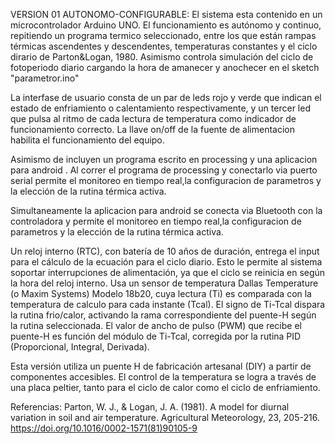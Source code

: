 VERSION 01 AUTONOMO-CONFIGURABLE:  El sistema esta contenido en un microcontrolador Arduino UNO. El funcionamiento es autónomo y continuo, repitiendo un programa termico seleccionado, entre los que están rampas térmicas ascendentes y descendentes, temperaturas constantes y el ciclo dirario de Parton&Logan, 1980. 
Asimismo controla simulación del ciclo de fotoperiodo diario  cargando la hora de amanecer y anochecer en el sketch "parametror.ino"

La interfase de usuario consta de un par de leds rojo y verde que indican el estado de enfriamiento o calentamiento respectivamente, y un tercer led que pulsa al ritmo de cada lectura de temperatura como indicador de funcionamiento correcto. La llave on/off de la fuente de alimentacion habilita el funcionamiento del equipo.

Asimismo de incluyen un programa escrito en processing y una aplicacion para android .
Al correr el programa de processing y conectarlo via puerto serial permite el monitoreo en tiempo real,la configuracion de parametros y la elección de la rutina térmica activa.

Simultaneamente la aplicacion para android se conecta via Bluetooth con la controladora y permite el monitoreo en tiempo real,la configuracion de parametros y la elección de la rutina térmica activa.

Un reloj interno (RTC), con batería de 10 años de duración, entrega el input para el cálculo de la ecuación para el ciclo diario. Esto le permite al sistema soportar interrupciones de alimentación, ya que el ciclo se reinicia en según la hora del reloj interno. Usa un sensor de temperatura Dallas Temperature (o Maxim Systems) Modelo 18b20, cuya lectura (Ti) es comparada con la temperatura de calculo para cada instante (Tcal). El signo de Ti-Tcal dispara la rutina frio/calor, activando la rama correspondiente del puente-H según la rutina seleccionada. El valor de ancho de pulso (PWM) que recibe el puente-H es función del módulo de Ti-Tcal, corregida por la rutina PID (Proporcional, Integral, Derivada). 

Esta versión utiliza un puente H de fabricación artesanal (DIY) a partir de componentes accesibles. 
El control de la temperatura se logra a través de una placa peltier, tanto para el ciclo de calor como el ciclo de enfriamiento. 




Referencias:
Parton, W. J., & Logan, J. A. (1981). A model for diurnal variation in soil and air temperature. Agricultural Meteorology, 23, 205-216. https://doi.org/10.1016/0002-1571(81)90105-9
